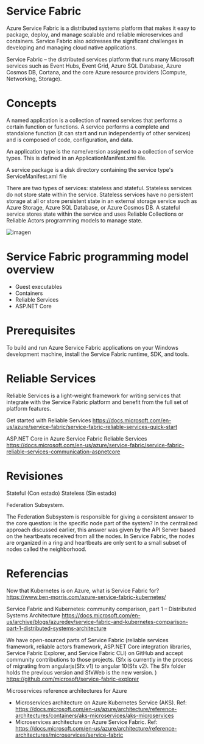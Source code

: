# Service Fabric

Azure Service Fabric is a distributed systems platform that makes it easy to package, deploy, and manage scalable and reliable microservices and containers. Service Fabric also addresses the significant challenges in developing and managing cloud native applications.

Service Fabric – the distributed services platform that runs many Microsoft services such as Event Hubs, Event Grid, Azure SQL Database, Azure Cosmos DB, Cortana, and the core Azure resource providers (Compute, Networking, Storage).


# Concepts

A named application is a collection of named services that performs a certain function or functions. A service performs a complete and standalone function (it can start and run independently of other services) and is composed of code, configuration, and data. 


An application type is the name/version assigned to a collection of service types. This is defined in an ApplicationManifest.xml file.

A service package is a disk directory containing the service type's ServiceManifest.xml file

There are two types of services: stateless and stateful. Stateless services do not store state within the service. Stateless services have no persistent storage at all or store persistent state in an external storage service such as Azure Storage, Azure SQL Database, or Azure Cosmos DB. A stateful service stores state within the service and uses Reliable Collections or Reliable Actors programming models to manage state.

![imagen](https://user-images.githubusercontent.com/222181/134396952-d4d3bd1f-c247-4f93-91dd-61faf2cda643.png)

# Service Fabric programming model overview

- Guest executables
- Containers
- Reliable Services
- ASP.NET Core

# Prerequisites

To build and run Azure Service Fabric applications on your Windows development machine, install the Service Fabric runtime, SDK, and tools.

# Reliable Services

Reliable Services is a light-weight framework for writing services that integrate with the Service Fabric platform and benefit from the full set of platform features. 


Get started with Reliable Services
https://docs.microsoft.com/en-us/azure/service-fabric/service-fabric-reliable-services-quick-start

ASP.NET Core in Azure Service Fabric Reliable Services
https://docs.microsoft.com/en-us/azure/service-fabric/service-fabric-reliable-services-communication-aspnetcore

# Revisiones


Stateful (Con estado)
Stateless (Sin estado)



Federation Subsystem.

The Federation Subsystem is responsible for giving a consistent answer to the core question: is the specific node part of the system? In the centralized approach discussed earlier, this answer was given by the API Server based on the heartbeats received from all the nodes. In Service Fabric, the nodes are organized in a ring and heartbeats are only sent to a small subset of nodes called the neighborhood.


# Referencias

Now that Kubernetes is on Azure, what is Service Fabric for?
https://www.ben-morris.com/azure-service-fabric-kubernetes/

Service Fabric and Kubernetes: community comparison, part 1 – Distributed Systems Architecture
https://docs.microsoft.com/en-us/archive/blogs/azuredev/service-fabric-and-kubernetes-comparison-part-1-distributed-systems-architecture


We have open-sourced parts of Service Fabric (reliable services framework, reliable actors framework, ASP.NET Core integration libraries, Service Fabric Explorer, and Service Fabric CLI) on GitHub and accept community contributions to those projects.
(Sfx is currently in the process of migrating from angularjs(Sfx v1) to angular 10(Sfx v2). The Sfx folder holds the previous version and SfxWeb is the new version. )
https://github.com/microsoft/service-fabric-explorer


Microservices reference architectures for Azure

-    Microservices architecture on Azure Kubernetes Service (AKS). Ref: https://docs.microsoft.com/en-us/azure/architecture/reference-architectures/containers/aks-microservices/aks-microservices
-    Microservices architecture on Azure Service Fabric. Ref: https://docs.microsoft.com/en-us/azure/architecture/reference-architectures/microservices/service-fabric

